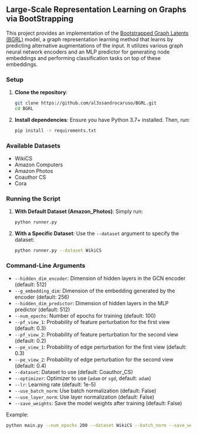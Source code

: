 ## Large-Scale Representation Learning on Graphs via BootStrapping

This project provides an implementation of the [Bootstrapped Graph Latents (BGRL)](https://arxiv.org/pdf/2102.06514) model, a graph representation learning method that learns by predicting alternative augmentations of the input. It utilizes various graph neural network encoders and an MLP predictor for generating node embeddings and performing classification tasks on top of these embeddings.

### Setup

1. **Clone the repository**:
    ```sh
    git clone https://github.com/al3ssandrocaruso/BGRL.git
    cd BGRL
    ```

2. **Install dependencies**:
    Ensure you have Python 3.7+ installed. Then, run:
    ```sh
    pip install -r requirements.txt
    ```

### Available Datasets

- WikiCS
- Amazon Computers
- Amazon Photos
- Coauthor CS
- Cora

### Running the Script

1. **With Default Dataset (Amazon_Photos)**:
    Simply run:
    ```sh
    python runner.py
    ```

2. **With a Specific Dataset**:
    Use the `--dataset` argument to specify the dataset:
    ```sh
    python runner.py --dataset WikiCS
    ```

### Command-Line Arguments

- `--hidden_dim_encoder`: Dimension of hidden layers in the GCN encoder (default: 512)
- `--g_embedding_dim`: Dimension of the embedding generated by the encoder (default: 256)
- `--hidden_dim_predictor`: Dimension of hidden layers in the MLP predictor (default: 512)
- `--num_epochs`: Number of epochs for training (default: 100)
- `--pf_view_1`: Probability of feature perturbation for the first view (default: 0.3)
- `--pf_view_2`: Probability of feature perturbation for the second view (default: 0.2)
- `--pe_view_1`: Probability of edge perturbation for the first view (default: 0.3)
- `--pe_view_2`: Probability of edge perturbation for the second view (default: 0.4)
- `--dataset`: Dataset to use (default: Coauthor_CS)
- `--optimizer`: Optimizer to use (`adam` or `sgd`, default: `adam`)
- `--lr`: Learning rate (default: 1e-5)
- `--use_batch_norm`: Use batch normalization (default: False)
- `--use_layer_norm`: Use layer normalization (default: False)
- `--save_weights`: Save the model weights after training (default: False)

Example:
```sh
python main.py --num_epochs 200 --dataset WikiCS --batch_norm --save_weights
